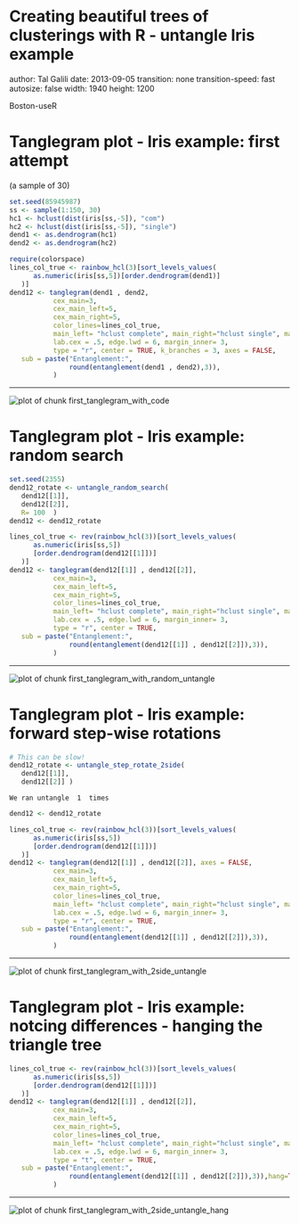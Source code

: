 Creating beautiful trees of clusterings with R - untangle Iris example
==============================================
author: Tal Galili
date: 2013-09-05
transition: none
transition-speed: fast
autosize: false
width: 1940
height: 1200

Boston-useR










Tanglegram plot - Iris example: first attempt
================================================================

(a sample of 30)


```r
set.seed(85945987)
ss <- sample(1:150, 30)
hc1 <- hclust(dist(iris[ss,-5]), "com")
hc2 <- hclust(dist(iris[ss,-5]), "single")
dend1 <- as.dendrogram(hc1)
dend2 <- as.dendrogram(hc2)
```





```r
require(colorspace)
lines_col_true <- rainbow_hcl(3)[sort_levels_values(
      as.numeric(iris[ss,5])[order.dendrogram(dend1)]
   )]
dend12 <- tanglegram(dend1 , dend2, 
           cex_main=3,
           cex_main_left=5,
           cex_main_right=5,
           color_lines=lines_col_true,
           main_left= "hclust complete", main_right="hclust single", main = "(true clusters)",
           lab.cex = .5, edge.lwd = 6, margin_inner= 3, 
           type = "r", center = TRUE, k_branches = 3, axes = FALSE, 
   sub = paste("Entanglement:", 
               round(entanglement(dend1 , dend2),3)),
           )
```



***

<img src="2013-09-05_Boston-useR_03_untangle_iris-figure/first_tanglegram_with_code.png" title="plot of chunk first_tanglegram_with_code" alt="plot of chunk first_tanglegram_with_code" style="display: block; margin: auto;" />







Tanglegram plot - Iris example: random search
================================================================


```r
set.seed(2355)
dend12_rotate <- untangle_random_search(
   dend12[[1]],
   dend12[[2]], 
   R= 100  )
dend12 <- dend12_rotate
```





```r
lines_col_true <- rev(rainbow_hcl(3))[sort_levels_values(
      as.numeric(iris[ss,5])
      [order.dendrogram(dend12[[1]])]
   )]
dend12 <- tanglegram(dend12[[1]] , dend12[[2]], 
           cex_main=3,
           cex_main_left=5,
           cex_main_right=5,
           color_lines=lines_col_true,
           main_left= "hclust complete", main_right="hclust single", main = "(true clusters)",axes = FALSE,
           lab.cex = .5, edge.lwd = 6, margin_inner= 3, 
           type = "r", center = TRUE,
   sub = paste("Entanglement:", 
               round(entanglement(dend12[[1]] , dend12[[2]]),3)),
           )
```



***

<img src="2013-09-05_Boston-useR_03_untangle_iris-figure/first_tanglegram_with_random_untangle.png" title="plot of chunk first_tanglegram_with_random_untangle" alt="plot of chunk first_tanglegram_with_random_untangle" style="display: block; margin: auto;" />







Tanglegram plot - Iris example: forward step-wise rotations
================================================================


```r
# This can be slow!
dend12_rotate <- untangle_step_rotate_2side(
   dend12[[1]],
   dend12[[2]] )
```

```
We ran untangle  1  times
```

```r
dend12 <- dend12_rotate
```





```r
lines_col_true <- rev(rainbow_hcl(3))[sort_levels_values(
      as.numeric(iris[ss,5])
      [order.dendrogram(dend12[[1]])]
   )]
dend12 <- tanglegram(dend12[[1]] , dend12[[2]], axes = FALSE,
           cex_main=3,
           cex_main_left=5,
           cex_main_right=5,
           color_lines=lines_col_true,
           main_left= "hclust complete", main_right="hclust single", main = "(true clusters)",
           lab.cex = .5, edge.lwd = 6, margin_inner= 3, 
           type = "r", center = TRUE,                     
   sub = paste("Entanglement:", 
               round(entanglement(dend12[[1]] , dend12[[2]]),3)),
           )
```



***

<img src="2013-09-05_Boston-useR_03_untangle_iris-figure/first_tanglegram_with_2side_untangle.png" title="plot of chunk first_tanglegram_with_2side_untangle" alt="plot of chunk first_tanglegram_with_2side_untangle" style="display: block; margin: auto;" />






Tanglegram plot - Iris example: notcing differences - hanging the triangle tree
================================================================



```r
lines_col_true <- rev(rainbow_hcl(3))[sort_levels_values(
      as.numeric(iris[ss,5])
      [order.dendrogram(dend12[[1]])]
   )]
dend12 <- tanglegram(dend12[[1]] , dend12[[2]], 
           cex_main=3,
           cex_main_left=5,
           cex_main_right=5,
           color_lines=lines_col_true,
           main_left= "hclust complete", main_right="hclust single", main = "(true clusters)",axes = FALSE,
           lab.cex = .5, edge.lwd = 6, margin_inner= 3, 
           type = "t", center = TRUE,                     
   sub = paste("Entanglement:", 
               round(entanglement(dend12[[1]] , dend12[[2]]),3)),hang=TRUE,
           )
```



***

<img src="2013-09-05_Boston-useR_03_untangle_iris-figure/first_tanglegram_with_2side_untangle_hang.png" title="plot of chunk first_tanglegram_with_2side_untangle_hang" alt="plot of chunk first_tanglegram_with_2side_untangle_hang" style="display: block; margin: auto;" />



